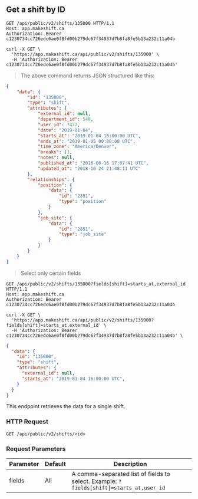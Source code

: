 ## Get a shift by ID

```http
GET /api/public/v2/shifts/135000 HTTP/1.1
Host: app.makeshift.ca
Authorization: Bearer c1230734cc726edc6ae0f8fd00b279dc67f34937d7b8fa8fe5b13a232c11a04b
```

```shell
curl -X GET \
  'https://app.makeshift.ca/api/public/v2/shifts/135000' \
  -H 'Authorization: Bearer c1230734cc726edc6ae0f8fd00b279dc67f34937d7b8fa8fe5b13a232c11a04b'
```

> The above command returns JSON structured like this:

```json
{
    "data": {
        "id": "135000",
        "type": "shift",
        "attributes": {
            "external_id": null,
            "department_id": 548,
            "user_id": 7422,
            "date": "2019-01-04",
            "starts_at": "2019-01-04 16:00:00 UTC",
            "ends_at": "2019-01-05 00:00:00 UTC",
            "time_zone": "America/Denver",
            "breaks": [],
            "notes": null,
            "published_at": "2016-06-16 17:07:41 UTC",
            "updated_at": "2018-10-24 21:48:11 UTC"
        },
        "relationships": {
            "position": {
                "data": {
                    "id": "2851",
                    "type": "position"
                }
            },
            "job_site": {
                "data": {
                    "id": "2851",
                    "type": "job_site"
                }
            }
        }
    }
}
```

> Select only certain fields

```http
GET /api/public/v2/shifts/135000?fields[shift]=starts_at,external_id HTTP/1.1
Host: app.makeshift.ca
Authorization: Bearer c1230734cc726edc6ae0f8fd00b279dc67f34937d7b8fa8fe5b13a232c11a04b
```

```shell
curl -X GET \
  'https://app.makeshift.ca/api/public/v2/shifts/135000?fields[shift]=starts_at,external_id' \
  -H 'Authorization: Bearer c1230734cc726edc6ae0f8fd00b279dc67f34937d7b8fa8fe5b13a232c11a04b' \
```

```json
{
  "data": {
    "id": "135000",
    "type": "shift",
    "attributes": {
      "external_id": null,
      "starts_at": "2019-01-04 16:00:00 UTC",
    }
  }
}
```

This endpoint retrieves the data for a single shift.

### HTTP Request

`GET /api/public/v2/shifts/<id>`

### Request Parameters

Parameter | Default | Description
--------- | ------- | -----------
fields | All | A comma-separated list of fields to select. Example: `?fields[shift]=starts_at,user_id`
